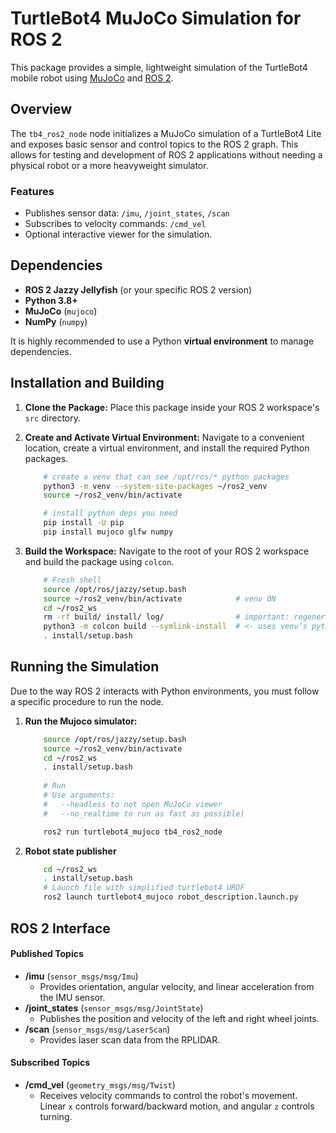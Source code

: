 # TurtleBot4 MuJoCo Simulation for ROS 2

This package provides a simple, lightweight simulation of the TurtleBot4 mobile robot using [MuJoCo](https://mujoco.org/) and [ROS 2](https://docs.ros.org/).

## Overview

The `tb4_ros2_node` node initializes a MuJoCo simulation of a TurtleBot4 Lite and exposes basic sensor and control topics to the ROS 2 graph. This allows for testing and development of ROS 2 applications without needing a physical robot or a more heavyweight simulator.

### Features
- Publishes sensor data: `/imu`, `/joint_states`, `/scan`
- Subscribes to velocity commands: `/cmd_vel`
- Optional interactive viewer for the simulation.

## Dependencies

- **ROS 2 Jazzy Jellyfish** (or your specific ROS 2 version)
- **Python 3.8+**
- **MuJoCo** (`mujoco`)
- **NumPy** (`numpy`)

It is highly recommended to use a Python **virtual environment** to manage dependencies.

## Installation and Building

1.  **Clone the Package:**
    Place this package inside your ROS 2 workspace's `src` directory.

2.  **Create and Activate Virtual Environment:**
    Navigate to a convenient location, create a virtual environment, and install the required Python packages.
    ```bash
        # create a venv that can see /opt/ros/* python packages
        python3 -m venv --system-site-packages ~/ros2_venv
        source ~/ros2_venv/bin/activate

        # install python deps you need
        pip install -U pip
        pip install mujoco glfw numpy 
    ```

3.  **Build the Workspace:**
    Navigate to the root of your ROS 2 workspace and build the package using `colcon`.
    ```bash
        # Fresh shell
        source /opt/ros/jazzy/setup.bash
        source ~/ros2_venv/bin/activate            # venv ON
        cd ~/ros2_ws
        rm -rf build/ install/ log/                # important: regenerate wrappers
        python3 -m colcon build --symlink-install  # <- uses venv’s python
        . install/setup.bash
    ```

## Running the Simulation

Due to the way ROS 2 interacts with Python environments, you must follow a specific procedure to run the node.

1.  **Run the Mujoco simulator:**
    ```bash
        source /opt/ros/jazzy/setup.bash
        source ~/ros2_venv/bin/activate        
        cd ~/ros2_ws
        . install/setup.bash
        
        # Run 
        # Use arguments: 
        #   --headless to not open MuJoCo viewer
        #   --no_realtime to run as fast as possible)

        ros2 run turtlebot4_mujoco tb4_ros2_node
    ```

2. **Robot state publisher**

    ```bash
        cd ~/ros2_ws
        . install/setup.bash
        # Launch file with simplified turtlebot4 URDF
        ros2 launch turtlebot4_mujoco robot_description.launch.py
    ```

## ROS 2 Interface

#### Published Topics

-   **/imu** (`sensor_msgs/msg/Imu`)
    -   Provides orientation, angular velocity, and linear acceleration from the IMU sensor.
-   **/joint_states** (`sensor_msgs/msg/JointState`)
    -   Publishes the position and velocity of the left and right wheel joints.
-   **/scan** (`sensor_msgs/msg/LaserScan`)
    -   Provides laser scan data from the RPLIDAR.

#### Subscribed Topics

-   **/cmd_vel** (`geometry_msgs/msg/Twist`)
    -   Receives velocity commands to control the robot's movement. Linear `x` controls forward/backward motion, and angular `z` controls turning.

